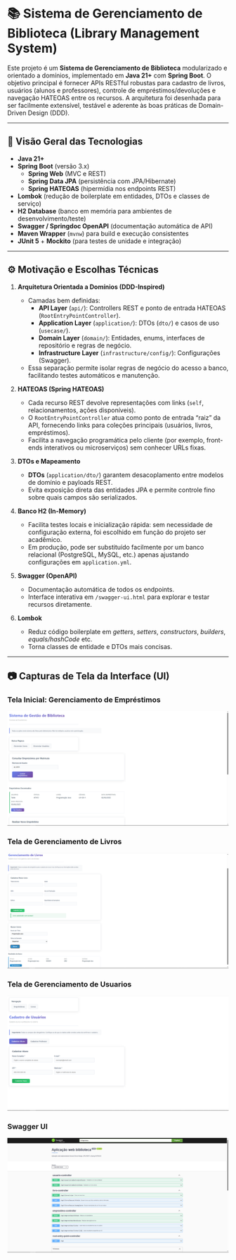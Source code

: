 # 📚 Sistema de Gerenciamento de Biblioteca (Library Management System)

Este projeto é um **Sistema de Gerenciamento de Biblioteca** modularizado e orientado a domínios, implementado em **Java 21+** com **Spring Boot**. O objetivo principal é fornecer APIs RESTful robustas para cadastro de livros, usuários (alunos e professores), controle de empréstimos/devoluções e navegação HATEOAS entre os recursos. A arquitetura foi desenhada para ser facilmente extensível, testável e aderente às boas práticas de Domain-Driven Design (DDD).

---

## 🚀 Visão Geral das Tecnologias

- **Java 21+**
- **Spring Boot** (versão 3.x)
    - **Spring Web** (MVC e REST)
    - **Spring Data JPA** (persistência com JPA/Hibernate)
    - **Spring HATEOAS** (hipermídia nos endpoints REST)
- **Lombok** (redução de boilerplate em entidades, DTOs e classes de serviço)
- **H2 Database** (banco em memória para ambientes de desenvolvimento/teste)
- **Swagger / Springdoc OpenAPI** (documentação automática de API)
- **Maven Wrapper** (`mvnw`) para build e execução consistentes
- **JUnit 5** + **Mockito** (para testes de unidade e integração)

---

## ⚙️ Motivação e Escolhas Técnicas

1. **Arquitetura Orientada a Domínios (DDD-Inspired)**
    - Camadas bem definidas:
        - **API Layer** (`api/`): Controllers REST e ponto de entrada HATEOAS (`RootEntryPointController`).
        - **Application Layer** (`application/`): DTOs (`dto/`) e casos de uso (`usecase/`).
        - **Domain Layer** (`domain/`): Entidades, enums, interfaces de repositório e regras de negócio.
        - **Infrastructure Layer** (`infrastructure/config/`): Configurações (Swagger).
    - Essa separação permite isolar regras de negócio do acesso a banco, facilitando testes automáticos e manutenção.

2. **HATEOAS (Spring HATEOAS)**
    - Cada recurso REST devolve representações com links (`self`, relacionamentos, ações disponíveis).
    - O `RootEntryPointController` atua como ponto de entrada “raiz” da API, fornecendo links para coleções principais (usuários, livros, empréstimos).
    - Facilita a navegação programática pelo cliente (por exemplo, front-ends interativos ou microserviços) sem conhecer URLs fixas.

3. **DTOs e Mapeamento**
    - **DTOs** (`application/dto/`) garantem desacoplamento entre modelos de domínio e payloads REST.
    - Evita exposição direta das entidades JPA e permite controle fino sobre quais campos são serializados.

4. **Banco H2 (In-Memory)**
    - Facilita testes locais e inicialização rápida: sem necessidade de configuração externa, foi escolhido em função do projeto ser acadêmico.
    - Em produção, pode ser substituído facilmente por um banco relacional (PostgreSQL, MySQL, etc.) apenas ajustando configurações em `application.yml`.

5. **Swagger (OpenAPI)**
    - Documentação automática de todos os endpoints.
    - Interface interativa em `/swagger-ui.html` para explorar e testar recursos diretamente.

6. **Lombok**
    - Reduz código boilerplate em *getters*, *setters*, *constructors*, *builders*, *equals/hashCode* etc.
    - Torna classes de entidade e DTOs mais concisas.

---

## 📷 Capturas de Tela da Interface (UI)

### Tela Inicial: Gerenciamento de Empréstimos
![Tela Inicial Emprestimos](imagens/Emprestimos.png)

### Tela de Gerenciamento de Livros
![Tela Livros](imagens/Livro.png)

### Tela de Gerenciamento de Usuarios
![Tela Usuario](imagens/Usuario.png)

### Swagger UI
![Tela Swagger](imagens/Swagger.png)



